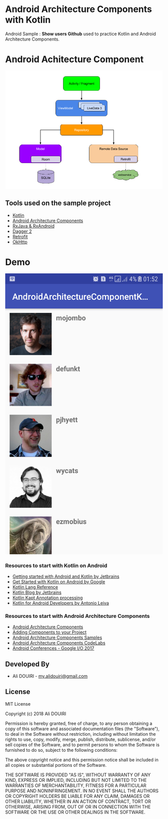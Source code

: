 # Android Architecture Components with Kotlin


Android Sample : **Show users Github** used to practice Kotlin and Android Architecture Components.


# Android Achitecture Component

![](media/architecture_component.png)


Tools used on the sample project
------------------------------------
* [Kotlin][6]
* [Android Architecture Components][1]
* [RxJava & RxAndroid][2]
* [Dagger 2][3]
* [Retrofit][4]
* [OkHttp][5]

[1]: https://developer.android.com/topic/libraries/architecture/adding-components.html
[2]: https://github.com/ReactiveX/RxAndroid
[3]: https://github.com/google/dagger
[4]: https://github.com/square/retrofit
[5]: https://github.com/square/okhttp
[6]: https://kotlinlang.org/


# Demo
![](media/capture.png)



### Resources to start with Kotlin on Android

* [Getting started with Android and Kotlin by Jetbrains][7]
* [Get Started with Kotlin on Android by Google][8]
* [Kotlin Lang Reference][9]
* [Kotlin Blog by Jetbrains][10]
* [Kotlin Kapt Annotation processing][11]
* [Kotlin for Android Developers by Antonio Leiva][12]

 [7]: https://kotlinlang.org/docs/tutorials/kotlin-android.html
[8]: https://developer.android.com/kotlin/get-started.html
[9]: https://kotlinlang.org/docs/reference/
[10]: https://blog.jetbrains.com/kotlin/
[11]: https://kotlinlang.org/docs/reference/kapt.html
[12]: https://antonioleiva.com/kotlin-android-developers-book/



### Resources to start with Android Architecture Components 

* [Android Architecture Components][13]
* [Adding Components to your Project][14]
* [Android Architecture Components Samples][15]
* [Android Architecture Components CodeLabs][16]
* [Android Conferences - Google I/O 2017][17]

[13]: https://developer.android.com/topic/libraries/architecture/index.html
[14]: https://developer.android.com/topic/libraries/architecture/adding-components.html
[15]: https://github.com/googlesamples/android-architecture-components
[16]: https://codelabs.developers.google.com/?cat=Android
[17]: https://www.youtube.com/results?search_query=google+I%2FO+android+components

Developed By
------------

* Ali DOUIRI  - <my.alidouiri@gmail.com>

License
-------

MIT License

Copyright (c) 2018 Ali DOUIRI

Permission is hereby granted, free of charge, to any person obtaining a copy
of this software and associated documentation files (the "Software"), to deal
in the Software without restriction, including without limitation the rights
to use, copy, modify, merge, publish, distribute, sublicense, and/or sell
copies of the Software, and to permit persons to whom the Software is
furnished to do so, subject to the following conditions:

The above copyright notice and this permission notice shall be included in all
copies or substantial portions of the Software.

THE SOFTWARE IS PROVIDED "AS IS", WITHOUT WARRANTY OF ANY KIND, EXPRESS OR
IMPLIED, INCLUDING BUT NOT LIMITED TO THE WARRANTIES OF MERCHANTABILITY,
FITNESS FOR A PARTICULAR PURPOSE AND NONINFRINGEMENT. IN NO EVENT SHALL THE
AUTHORS OR COPYRIGHT HOLDERS BE LIABLE FOR ANY CLAIM, DAMAGES OR OTHER
LIABILITY, WHETHER IN AN ACTION OF CONTRACT, TORT OR OTHERWISE, ARISING FROM,
OUT OF OR IN CONNECTION WITH THE SOFTWARE OR THE USE OR OTHER DEALINGS IN THE
SOFTWARE.


